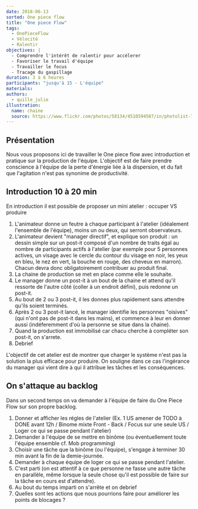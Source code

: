 ```yaml
---
date: 2018-06-13
sorted: One piece flow
title: "One piece Flow"
tags:
  - OnePieceFlow
  - Vélocité
  - Ralentir
objectives: |
  - Comprendre l'intérêt de ralentir pour accélerer
  - Favoriser le travail d'équipe
  - Travailler le focus
  - Tracage du gaspillage
duration: 3 à 6 heures
participants: "jusqu'à 15 - L'équipe"
materials:
authors:
  - quille_julie
illustration:
  name: chaine
  source: https://www.flickr.com/photos/58134/4510594507/in/photolist-7SzYAP-9tDwy2-3gAK1X-bkxvPd-4GRT85-pqRaQh-24DUoVk-UNGz7U-dyrfGC-eNTbZo-o5Q2ZR-afrXgJ-4SWXW1-5v9gUe-aJtEJx-T7xeKq-DuRpAs-dVC8b9-TQMra9-niz4NE-6gMKfW-4Km7zh-25F1QA1-qReedg-pNasKe-23wNULF-bGHrHg-kqRsaA-djE2Po-CZiFh1-Whhars-aeq6gU-vKyRF9-anhvSQ-URMFYd-5qZx6h-mFypgr-bptz4g-gcTNdh-8AXA9F-bNwgin-7hixhH-3u9UaF-qJgRD-aneGgR-bmA47k-fVLZiV-EVRbrD-m5p3qK-XsBPr8
---
```


## Présentation

Nous vous proposons ici de travailler le One piece flow avec introduction et pratique sur la production de l'équipe. L'objectif est de faire prendre conscience à l'équipe de la perte d'énergie liée à la dispersion, et du fait que l'agitation n'est pas synonime de productivité.

## Introduction 10 à 20 min

En introduction il est possible de proposer un mini atelier : occuper VS produire

1. L'animateur donne un feutre à chaque participant à l'atelier (idéalement l'ensemble de l'équipe), moins un ou deux, qui serront observateurs.
2. L'animateur devient "manager directif", et explique son produit : un dessin simple sur un post-it composé d'un nombre de traits égal au nombre de participants actifs à l'atelier (par exemple pour 5 personnes actives, un visage avec le cercle du contour du visage en noir, les yeux en bleu, le nez en vert, la bouche en rouge, des cheveux en marron). Chacun devra donc obligatoirement contribuer au produit final.
3. La chaine de production se met en place comme elle le souhaite.
4. Le manager donne un post-it à un bout de la chaine et attend qu'il ressorte de l'autre côté (coller à un endroit défini), puis redonne un post-it.
5. Au bout de 2 ou 3 post-it, il les donnes plus rapidement sans attendre qu'ils soient terminés.
6. Après 2 ou 3 post-it lancé, le manager identifie les personnes "oisives" (qui n'ont pas de post-it dans les mains), et commence à leur en donner aussi (indéferemment d'où la personne se situe dans la chaine).
7. Quand la production est immobilisé car chacu cherche à compléter son post-it, on s'arrete.
8. Debrief

L'objectif de cet atelier est de montrer que charger le système n'est pas la solution la plus efficace pour produire. On souligne dans ce cas l'ingérance du manager qui vient dire à qui il attribue les tâches et les conséquences.


## On s'attaque au backlog

Dans un second temps on va demander à l'équipe de faire du One Piece Flow sur son propre backlog.
1. Donner et afficher les régles de l'atelier (Ex. 1 US amener de TODO à DONE avant 12h / Binome mixte Front - Back / Focus sur une seule US / Loger ce qui se passe pendant l'atelier)
2. Demander à l'équipe de se mettre en binôme (ou éventuellement toute l'équipe ensemble cf. Mob programming)
3. Choisir une tâche que la binôme (ou l'équipe), s'engage à terminer 30 min avant la fin de la demie-journée.
4. Demander à chaque équipe de loger ce qui se passe pendant l'atelier.
5. C'est parti (on est attentif à ce que personne ne fasse une autre tâche en parallèle, même lorsque la seule chose qu'il est possible de faire sur la tâche en cours est d'attendre).
6. Au bout du temps imparti on s'arrête et on debrief
7. Quelles sont les actions que nous pourrions faire pour améliorer les points de blocages ?
